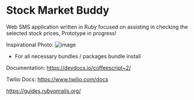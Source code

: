 # Stock Market Buddy

Web SMS application written in Ruby focused on assisting in checking the selected stock prices, Prototype in progress!

Inspirational Photo:
![image](https://raw.githubusercontent.com/mop-tracker/mop/master/doc/screenshot.png)

- For all necessary bundles / packages
bundle install

Documentation: https://devdocs.io/coffeescript~2/

Twilio Docs: https://www.twilio.com/docs

https://guides.rubyonrails.org/
